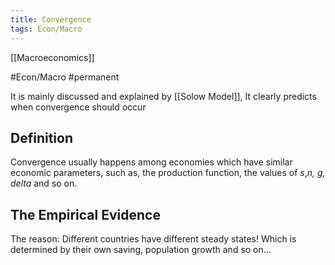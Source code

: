 ```yaml
---
title: Convergence
tags: Econ/Macro
---
```


[[Macroeconomics]]

 #Econ/Macro #permanent 

It is mainly discussed and explained by [[Solow Model]], It clearly predicts when convergence should occur

## Definition

Convergence usually happens among economies which have similar economic parameters, such as, the production function, the values of *s*,*n, g, delta* and so on.

## The Empirical Evidence

The reason: Different countries have different steady states! Which is determined by their own saving, population growth and so on...



